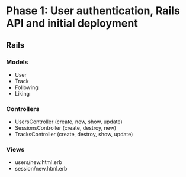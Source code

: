 # Phase 1: User authentication, Rails API and initial deployment

## Rails
### Models
* User
* Track
* Following
* Liking

### Controllers
* UsersController (create, new, show, update)
* SessionsController (create, destroy, new)
* TracksController (create, destroy, show, update)

### Views
* users/new.html.erb
* session/new.html.erb
